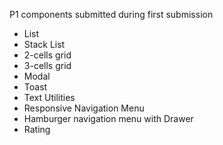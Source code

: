 P1 components submitted during first submission

* List
* Stack List
* 2-cells grid
* 3-cells grid
* Modal
* Toast
* Text Utilities 
* Responsive Navigation Menu
* Hamburger navigation menu with Drawer
* Rating